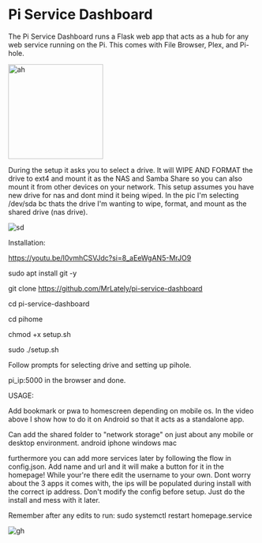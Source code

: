 # Pi Service Dashboard

The Pi Service Dashboard runs a Flask web app that acts as a hub for any web service running on the Pi. This comes with File Browser, Plex, and Pi-hole.

<img width="192" alt="ah" src="https://github.com/MrLately/pi-service-dashboard/assets/94589563/c2fcb472-7877-4c35-85c3-a5da28e6e307">


During the setup it asks you to select a drive. It will WIPE AND FORMAT the drive to ext4 and mount it as the NAS and Samba Share so you can also mount it from other devices on your network. This setup assumes you have new drive for nas and dont mind it being wiped. In the pic I'm selecting /dev/sda bc thats the drive I'm wanting to wipe, format, and mount as the shared drive (nas drive).

![sd](https://github.com/MrLately/pi-service-dashboard/assets/94589563/cb81cc74-3064-4f89-ab02-b9b909114e6f)

Installation:

https://youtu.be/I0vmhCSVJdc?si=8_aEeWgAN5-MrJO9

sudo apt install git -y

git clone https://github.com/MrLately/pi-service-dashboard

cd pi-service-dashboard

cd pihome

chmod +x setup.sh

sudo ./setup.sh

Follow prompts for selecting drive and setting up pihole.

pi_ip:5000 in the browser and done.

USAGE:

Add bookmark or pwa to homescreen depending on mobile os. In the video above I show how to do it on Android so that it acts as a standalone app.

Can add the shared folder to "network storage" on just about any mobile or desktop environment. android iphone windows mac

furthermore you can add more services later by following the flow in config.json. Add name and url and it will make a button for it in the homepage! While your're there edit the username to your own. Dont worry about the 3 apps it comes with, the ips will be populated during install with the correct ip address. Don't
modify the config before setup. Just do the install and mess with it later.

Remember after any edits to run: sudo systemctl restart homepage.service

![gh](https://github.com/MrLately/pi-service-dashboard/assets/94589563/3d5f4320-2a3c-4426-8e48-bc05baf1e75a)




